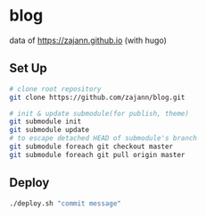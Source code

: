 # blog

data of https://zajann.github.io (with hugo)

## Set Up
```bash
# clone root repository
git clone https://github.com/zajann/blog.git

# init & update submodule(for publish, theme)
git submodule init
git submodule update
# to escape detached HEAD of submodule's branch
git submodule foreach git checkout master 
git submodule foreach git pull origin master 
```

## Deploy
```bash
./deploy.sh "commit message"
```
